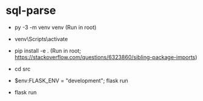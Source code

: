 # sql-parse

- py -3 -m venv venv (Run in root)
- venv\Scripts\activate
- pip install -e . (Run in root; https://stackoverflow.com/questions/6323860/sibling-package-imports)
- cd src

- $env:FLASK_ENV = "development"; flask run
- flask run